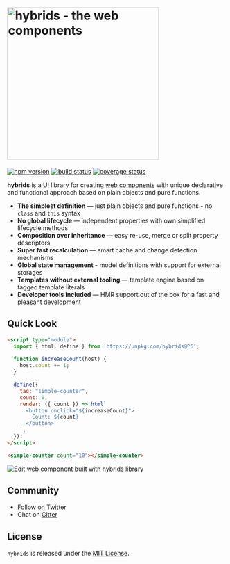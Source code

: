 <h1>
  <img alt="hybrids - the web components" src="https://raw.githubusercontent.com/hybridsjs/hybrids/master/docs/assets/hybrids-full-logo.svg?sanitize=true" width="350" align="center">
  <br/>
</h1>

[![npm version](https://img.shields.io/npm/v/hybrids.svg?style=flat)](https://www.npmjs.com/package/hybrids)
[![build status](https://img.shields.io/travis/hybridsjs/hybrids/master.svg?style=flat)](https://app.travis-ci.com/github/hybridsjs/hybrids)
[![coverage status](https://img.shields.io/coveralls/github/hybridsjs/hybrids.svg?style=flat)](https://coveralls.io/github/hybridsjs/hybrids?branch=master)

**hybrids** is a UI library for creating [web components](https://www.webcomponents.org/) with unique declarative and functional approach based on plain objects and pure functions.

* **The simplest definition** — just plain objects and pure functions - no `class` and `this` syntax
* **No global lifecycle** — independent properties with own simplified lifecycle methods
* **Composition over inheritance** — easy re-use, merge or split property descriptors
* **Super fast recalculation** — smart cache and change detection mechanisms
* **Global state management** - model definitions with support for external storages
* **Templates without external tooling** — template engine based on tagged template literals
* **Developer tools included** — HMR support out of the box for a fast and pleasant development

## Quick Look

```html
<script type="module">
  import { html, define } from 'https://unpkg.com/hybrids@^6';
  
  function increaseCount(host) {
    host.count += 1;
  }

  define({
    tag: "simple-counter",
    count: 0,
    render: ({ count }) => html`
      <button onclick="${increaseCount}">
        Count: ${count}
      </button>
    `,
  });
</script>

<simple-counter count="10"></simple-counter>
```

[![Edit <simple-counter> web component built with hybrids library](https://codesandbox.io/static/img/play-codesandbox.svg)](https://codesandbox.io/s/simple-counter-web-component-built-with-hybrids-library-co2ow?file=/src/SimpleCounter.js)

## Community

* Follow on [Twitter](https://twitter.com/hybridsjs)
* Chat on [Gitter](https://gitter.im/hybridsjs)

## License

`hybrids` is released under the [MIT License](LICENSE).
